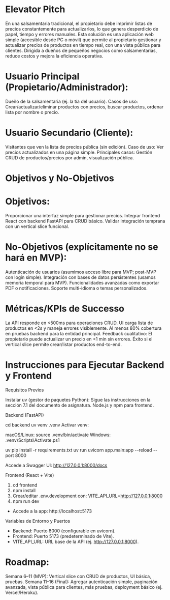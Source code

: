 # Elevator Pitch

En una salsamentaria tradicional, el propietario debe imprimir listas de precios constantemente para actualizarlos, lo que genera desperdicio de papel, tiempo y errores manuales. Esta solución es una aplicación web simple (accesible desde PC o móvil) que permite al propietario gestionar y actualizar precios de productos en tiempo real, con una vista pública para clientes. Dirigida a dueños de pequeños negocios como salsamentarias, reduce costos y mejora la eficiencia operativa.


# Usuario Principal (Propietario/Administrador): 
Dueño de la salsamentaria (ej. la tía del usuario). Casos de uso: Crear/actualizar/eliminar productos con precios, buscar productos, ordenar lista por nombre o precio.

# Usuario Secundario (Cliente): 
Visitantes que ven la lista de precios pública (sin edición). Caso de uso: Ver precios actualizados en una página simple.
Principales casos: Gestión CRUD de productos/precios por admin, visualización pública.

# Objetivos y No-Objetivos

# Objetivos:

Proporcionar una interfaz simple para gestionar precios.
Integrar frontend React con backend FastAPI para CRUD básico.
Validar integración temprana con un vertical slice funcional.


# No-Objetivos (explícitamente no se hará en MVP):

Autenticación de usuarios (asumimos acceso libre para MVP; post-MVP con login simple).
Integración con bases de datos persistentes (usamos memoria temporal para MVP).
Funcionalidades avanzadas como exportar PDF o notificaciones.
Soporte multi-idioma o temas personalizados.



# Métricas/KPIs de Successo

La API responde en <500ms para operaciones CRUD.
UI carga lista de productos en <2s y maneja errores visiblemente.
Al menos 80% cobertura en pruebas backend para la entidad principal.
Feedback cualitativo: El propietario puede actualizar un precio en <1 min sin errores.
Éxito si el vertical slice permite crear/listar productos end-to-end.

# Instrucciones para Ejecutar Backend y Frontend

Requisitos Previos

Instalar uv (gestor de paquetes Python): Sigue las instrucciones en la sección 7.1 del documento de asignatura.
Node.js y npm para frontend.

Backend (FastAPI)

cd backend
uv venv .venv
Activar venv:

macOS/Linux: source .venv/bin/activate
Windows: .venv\Scripts\Activate.ps1


uv pip install -r requirements.txt
uv run uvicorn app.main:app --reload --port 8000

Accede a Swagger UI: http://127.0.0.1:8000/docs



Frontend (React + Vite)

1. cd frontend
2. npm install
3. Crear/editar .env.development con: VITE_API_URL=http://127.0.0.1:8000
4. npm run dev

* Accede a la app: http://localhost:5173



Variables de Entorno y Puertos

* Backend: Puerto 8000 (configurable en uvicorn).
* Frontend: Puerto 5173 (predeterminado de Vite).
* VITE_API_URL: URL base de la API (ej. http://127.0.0.1:8000).

# Roadmap:

Semana 6–11 (MVP): Vertical slice con CRUD de productos, UI básica, pruebas.
Semana 11–16 (Final): Agregar autenticación simple, paginación avanzada, vista pública para clientes, más pruebas, deployment básico (ej. Vercel/Heroku).
